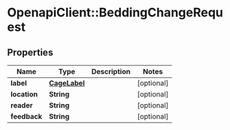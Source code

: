 # OpenapiClient::BeddingChangeRequest

## Properties
Name | Type | Description | Notes
------------ | ------------- | ------------- | -------------
**label** | [**CageLabel**](CageLabel.md) |  | [optional] 
**location** | **String** |  | [optional] 
**reader** | **String** |  | [optional] 
**feedback** | **String** |  | [optional] 


